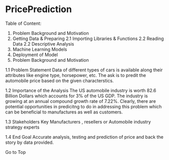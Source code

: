 # PricePrediction

Table of Content:
1. Problem Background and Motivation
2. Getting Data & Preparing
2.1 Importing Libraries & Functions
2.2 Reading Data
2.2 Descriptive Analysis
3. Machine Learning Models
4. Deployment of Model
1. Problem Background and Motivation


1.1 Problem Statement
Data of different types of cars is available along their attributes like engine type, horsepower, etc. The ask is to predit the automobile price based on the given characterstics.

1.2 Importance of the Analysis
The US automobile industry is worth 82.6 Billion Dollars which accounts for 3% of the US GDP. The industry is growing at an annual compound growth rate of 7.22%.
Clearly, there are potential opportunities in predicitng to do in addressing this problem which can be beneficial to manufactures as well as customers.

1.3 Stakeholders
Key Manufacturers , resellers or Automobile industry strategy experts

1.4 End Goal
Accurate analysis, testing and prediction of price and back the story by data provided.

Go to Top
